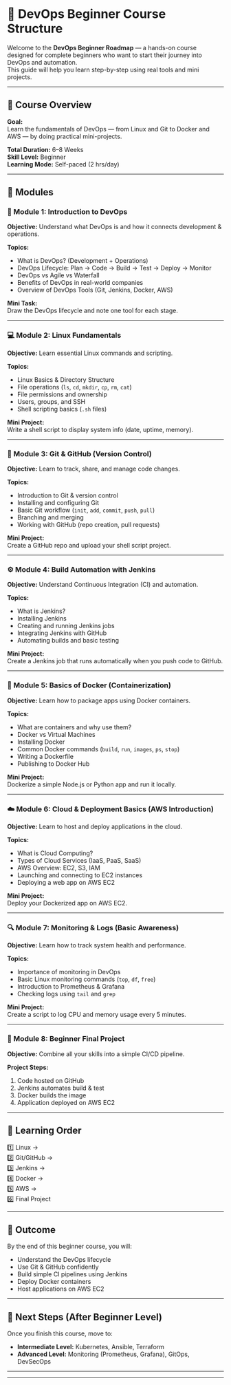 # 🚀 DevOps Beginner Course Structure

Welcome to the **DevOps Beginner Roadmap** — a hands-on course designed for complete beginners who want to start their journey into DevOps and automation.  
This guide will help you learn step-by-step using real tools and mini projects.

---

## 🧭 Course Overview

**Goal:**  
Learn the fundamentals of DevOps — from Linux and Git to Docker and AWS — by doing practical mini-projects.

**Total Duration:** 6–8 Weeks  
**Skill Level:** Beginner  
**Learning Mode:** Self-paced (2 hrs/day)

---

## 🧩 Modules

### 🧠 Module 1: Introduction to DevOps
**Objective:** Understand what DevOps is and how it connects development & operations.

**Topics:**
- What is DevOps? (Development + Operations)
- DevOps Lifecycle: Plan → Code → Build → Test → Deploy → Monitor
- DevOps vs Agile vs Waterfall
- Benefits of DevOps in real-world companies
- Overview of DevOps Tools (Git, Jenkins, Docker, AWS)

**Mini Task:**  
Draw the DevOps lifecycle and note one tool for each stage.

---

### 💻 Module 2: Linux Fundamentals
**Objective:** Learn essential Linux commands and scripting.

**Topics:**
- Linux Basics & Directory Structure
- File operations (`ls`, `cd`, `mkdir`, `cp`, `rm`, `cat`)
- File permissions and ownership
- Users, groups, and SSH
- Shell scripting basics (`.sh` files)

**Mini Project:**  
Write a shell script to display system info (date, uptime, memory).

---

### 🌿 Module 3: Git & GitHub (Version Control)
**Objective:** Learn to track, share, and manage code changes.

**Topics:**
- Introduction to Git & version control
- Installing and configuring Git
- Basic Git workflow (`init`, `add`, `commit`, `push`, `pull`)
- Branching and merging
- Working with GitHub (repo creation, pull requests)

**Mini Project:**  
Create a GitHub repo and upload your shell script project.

---

### ⚙️ Module 4: Build Automation with Jenkins
**Objective:** Understand Continuous Integration (CI) and automation.

**Topics:**
- What is Jenkins?
- Installing Jenkins
- Creating and running Jenkins jobs
- Integrating Jenkins with GitHub
- Automating builds and basic testing

**Mini Project:**  
Create a Jenkins job that runs automatically when you push code to GitHub.

---

### 🐳 Module 5: Basics of Docker (Containerization)
**Objective:** Learn how to package apps using Docker containers.

**Topics:**
- What are containers and why use them?
- Docker vs Virtual Machines
- Installing Docker
- Common Docker commands (`build`, `run`, `images`, `ps`, `stop`)
- Writing a Dockerfile
- Publishing to Docker Hub

**Mini Project:**  
Dockerize a simple Node.js or Python app and run it locally.

---

### ☁️ Module 6: Cloud & Deployment Basics (AWS Introduction)
**Objective:** Learn to host and deploy applications in the cloud.

**Topics:**
- What is Cloud Computing?
- Types of Cloud Services (IaaS, PaaS, SaaS)
- AWS Overview: EC2, S3, IAM
- Launching and connecting to EC2 instances
- Deploying a web app on AWS EC2

**Mini Project:**  
Deploy your Dockerized app on AWS EC2.

---

### 🔍 Module 7: Monitoring & Logs (Basic Awareness)
**Objective:** Learn how to track system health and performance.

**Topics:**
- Importance of monitoring in DevOps
- Basic Linux monitoring commands (`top`, `df`, `free`)
- Introduction to Prometheus & Grafana
- Checking logs using `tail` and `grep`

**Mini Project:**  
Create a script to log CPU and memory usage every 5 minutes.

---

### 🧩 Module 8: Beginner Final Project
**Objective:** Combine all your skills into a simple CI/CD pipeline.

**Project Steps:**
1. Code hosted on GitHub  
2. Jenkins automates build & test  
3. Docker builds the image  
4. Application deployed on AWS EC2  

---

## 🧱 Learning Order
1️⃣ Linux →  
2️⃣ Git/GitHub →  
3️⃣ Jenkins →  
4️⃣ Docker →  
5️⃣ AWS →  
6️⃣ Final Project  

---

## 🎯 Outcome

By the end of this beginner course, you will:
- Understand the DevOps lifecycle  
- Use Git & GitHub confidently  
- Build simple CI pipelines using Jenkins  
- Deploy Docker containers  
- Host applications on AWS EC2  

---

## 🌟 Next Steps (After Beginner Level)
Once you finish this course, move to:
- **Intermediate Level:** Kubernetes, Ansible, Terraform  
- **Advanced Level:** Monitoring (Prometheus, Grafana), GitOps, DevSecOps  

---



---
